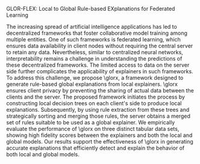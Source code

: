 GLOR-FLEX: Local to Global Rule-based EXplanations for Federated Learning

The increasing spread of artificial intelligence applications has led to decentralized frameworks that foster collaborative model training among multiple entities. One of such frameworks is federated learning, which ensures data availability in client nodes without requiring the central server to retain any data. Nevertheless, similar to centralized neural networks, interpretability remains a challenge in understanding the predictions of these decentralized frameworks. The limited access to data on the server side further complicates the applicability of explainers in such frameworks. To address this challenge, we propose \glorx, a framework designed to generate rule-based global explanations from local explainers. \glorx ensures client privacy by preventing the sharing of actual data between the clients and the server. The proposed framework initiates the process by constructing local decision trees on each client's side to produce local explanations. Subsequently, by using rule extraction from these trees and strategically sorting and merging those rules, the server obtains a merged set of rules suitable to be used as a global explainer. We empirically evaluate the performance of \glorx on three distinct tabular data sets, showing high fidelity scores between the explainers and both the local and global models. Our results support the effectiveness of \glorx in generating accurate explanations that efficiently detect and explain the behavior of both local and global models.
